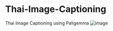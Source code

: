 # Thai-Image-Captioning
Thai Image Captioning using Paligemma
![image](https://github.com/user-attachments/assets/6717c2bf-c50e-4ac4-9c5a-4e826a3e4c9c)
